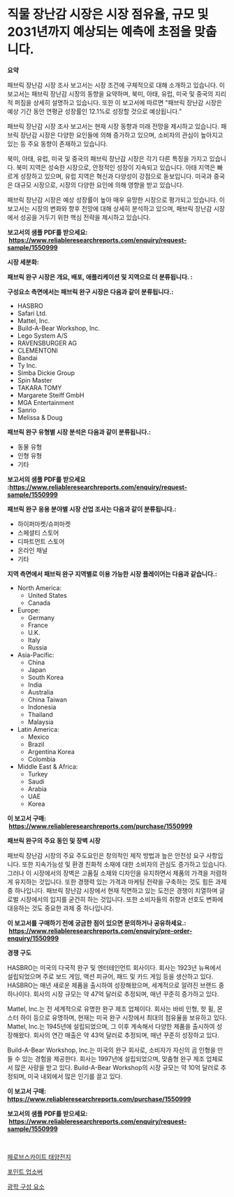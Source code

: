 <p><h1>직물 장난감 시장은 시장 점유율, 규모 및 2031년까지 예상되는 예측에 초점을 맞춥니다.</h1></p><p><strong>요약</strong></p>
<p><p>패브릭 장난감 시장 조사 보고서는 시장 조건에 구체적으로 대해 소개하고 있습니다. 이 보고서는 패브릭 장난감 시장의 동향을 요약하며, 북미, 아태, 유럽, 미국 및 중국의 지리적 퍼짐을 상세히 설명하고 있습니다. 또한 이 보고서에 따르면 "패브릭 장난감 시장은 예상 기간 동안 연평균 성장률인 12.1%로 성장할 것으로 예상됩니다."</p><p>패브릭 장난감 시장 조사 보고서는 현재 시장 동향과 미래 전망을 제시하고 있습니다. 패브릭 장난감 시장은 다양한 요인들에 의해 증가하고 있으며, 소비자의 관심이 높아지고 있는 등 주요 동향이 존재하고 있습니다.</p><p>북미, 아태, 유럽, 미국 및 중국의 패브릭 장난감 시장은 각기 다른 특징을 가지고 있습니다. 북미 지역은 성숙한 시장으로, 안정적인 성장이 지속되고 있습니다. 아태 지역은 빠르게 성장하고 있으며, 유럽 지역은 혁신과 다양성이 강점으로 돋보입니다. 미국과 중국은 대규모 시장으로, 시장의 다양한 요인에 의해 영향을 받고 있습니다.</p><p>패브릭 장난감 시장은 예상 성장률이 높아 매우 유망한 시장으로 평가되고 있습니다. 이 보고서는 시장의 변화와 향후 전망에 대해 상세히 분석하고 있으며, 패브릭 장난감 시장에서 성공을 거두기 위한 핵심 전략을 제시하고 있습니다.</p></p>
<p><strong>보고서의 샘플 PDF를 받으세요: &nbsp;<a href="https://www.reliableresearchreports.com/enquiry/request-sample/1550999">https://www.reliableresearchreports.com/enquiry/request-sample/1550999</a></strong></p>
<p><strong>시장 세분화:</strong></p>
<p><strong> 패브릭 완구 시장은 개요, 배포, 애플리케이션 및 지역으로 더 분류됩니다. :</strong></p>
<p><strong>구성요소 측면에서는 패브릭 완구 시장은 다음과 같이 분류됩니다.:</strong></p>
<p><ul><li>HASBRO</li><li>Safari Ltd.</li><li>Mattel, Inc.</li><li>Build-A-Bear Workshop, Inc.</li><li>Lego System A/S</li><li>RAVENSBURGER AG</li><li>CLEMENTONI</li><li>Bandai</li><li>Ty Inc.</li><li>Simba Dickie Group</li><li>Spin Master</li><li>TAKARA TOMY</li><li>Margarete Steiff GmbH</li><li>MGA Entertainment</li><li>Sanrio</li><li>Melissa & Doug</li></ul></p>
<p><strong> 패브릭 완구 유형별 시장 분석은 다음과 같이 분류됩니다.:</strong></p>
<p><ul><li>동물 유형</li><li>인형 유형</li><li>기타</li></ul></p>
<p><strong>보고서의 샘플 PDF를 받으세요 :<a href="https://www.reliableresearchreports.com/enquiry/request-sample/1550999">https://www.reliableresearchreports.com/enquiry/request-sample/1550999</a></strong></p>
<p><strong> 패브릭 완구 응용 분야별 시장 산업 조사는 다음과 같이 분류됩니다.:</strong></p>
<p><ul><li>하이퍼마켓/슈퍼마켓</li><li>스페셜티 스토어</li><li>디파트먼트 스토어</li><li>온라인 채널</li><li>기타</li></ul></p>
<p><strong>지역 측면에서 패브릭 완구 지역별로 이용 가능한 시장 플레이어는 다음과 같습니다.:</strong></p>
<p><ul>
    <li>
        North America:
        <ul>
            <li>United States</li>
            <li>Canada</li>
        </ul>
    </li>
    <li>
        Europe:
        <ul>
            <li>Germany</li>
            <li>France</li>
            <li>U.K.</li>
            <li>Italy</li>
            <li>Russia</li>
        </ul>
    </li>
    <li>
        Asia-Pacific:
        <ul>
            <li>China</li>
            <li>Japan</li>
            <li>South Korea</li>
            <li>India</li>
            <li>Australia</li>
            <li>China Taiwan</li>
            <li>Indonesia</li>
            <li>Thailand</li>
            <li>Malaysia</li>
        </ul>
    </li>
    <li>
        Latin America:
        <ul>
            <li>Mexico</li>
            <li>Brazil</li>
            <li>Argentina Korea</li>
            <li>Colombia</li>
        </ul>
    </li>
    <li>
        Middle East & Africa:
        <ul>
            <li>Turkey</li>
            <li>Saudi</li>
            <li>Arabia</li>
            <li>UAE</li>
            <li>Korea</li>
        </ul>
    </li>
    </ul></p>
<p><strong>이 보고서 구매: &nbsp;<a href="https://www.reliableresearchreports.com/purchase/1550999">https://www.reliableresearchreports.com/purchase/1550999</a></strong></p>
<p><strong>패브릭 완구의 주요 동인 및 장벽 시장</strong></p>
<p><p>패브릭 장난감 시장의 주요 주도요인은 창의적인 제작 방법과 높은 안전성 요구 사항입니다. 또한 지속가능성 및 환경 친화적 소재에 대한 소비자의 관심도 증가하고 있습니다. 그러나 이 시장에서의 장벽은 고품질 소재와 디자인을 유지하면서 제품의 가격을 저렴하게 유지하는 것입니다. 또한 경쟁력 있는 가격과 마케팅 전략을 구축하는 것도 힘든 과제 중 하나입니다. 패브릭 장난감 시장에서 현재 직면하고 있는 도전은 경쟁이 치열하며 글로벌 시장에서의 입지를 굳건히 하는 것입니다. 또한 소비자들의 취향과 선호도 변화에 대응하는 것도 중요한 과제 중 하나입니다.</p></p>
<p><strong>이 보고서를 구매하기 전에 궁금한 점이 있으면 문의하거나 공유하세요.: &nbsp;<a href="https://www.reliableresearchreports.com/enquiry/pre-order-enquiry/1550999">https://www.reliableresearchreports.com/enquiry/pre-order-enquiry/1550999</a></strong></p>
<p><strong>경쟁 구도</strong></p>
<p><p>HASBRO는 미국의 다국적 완구 및 엔터테인먼트 회사이다. 회사는 1923년 뉴욕에서 설립되었으며 주로 보드 게임, 액션 피규어, 패드 및 카드 게임 등을 생산하고 있다. HASBRO는 매년 새로운 제품을 출시하여 성장해왔으며, 세계적으로 알려진 브랜드 중 하나이다. 회사의 시장 규모는 약 47억 달러로 추정되며, 매년 꾸준히 증가하고 있다.</p><p>Mattel, Inc.는 전 세계적으로 유명한 완구 제조 업체이다. 회사는 바비 인형, 핫 휠, 몬스터 하이 등으로 유명하며, 현재는 미국 완구 시장에서 최대의 점유율을 보유하고 있다. Mattel, Inc.는 1945년에 설립되었으며, 그 이후 계속해서 다양한 제품을 출시하여 성장해왔다. 회사의 연간 매출은 약 43억 달러로 추정되며, 매년 꾸준히 성장하고 있다.</p><p>Build-A-Bear Workshop, Inc.는 미국의 완구 회사로, 소비자가 자신의 곰 인형을 만들 수 있는 경험을 제공한다. 회사는 1997년에 설립되었으며, 맞춤형 완구 제조 업체로서 많은 사랑을 받고 있다. Build-A-Bear Workshop의 시장 규모는 약 10억 달러로 추정되며, 미국 내외에서 많은 인기를 끌고 있다.</p></p>
<p><strong>이 보고서 구매: &nbsp; <a href="https://www.reliableresearchreports.com/purchase/1550999">https://www.reliableresearchreports.com/purchase/1550999</a></strong></p>
<p><strong>보고서의 샘플 PDF를 받으세요: &nbsp;<a href="https://www.reliableresearchreports.com/enquiry/request-sample/1550999">https://www.reliableresearchreports.com/enquiry/request-sample/1550999</a></strong><strong></strong></p>
<p>&nbsp;</p>
<p><p><a href="https://github.com/iansanftyord09878/Market-Research-Report-List-1/blob/main/53076046526.md">페로브스카이트 태양전지</a></p><p><a href="https://github.com/crfsywufhm81415/Market-Research-Report-List-1/blob/main/55574586527.md">포인트 업소버</a></p><p><a href="https://github.com/Skyleitney456456/Market-Research-Report-List-1/blob/main/65211916525.md">광학 구성 요소</a></p></p>